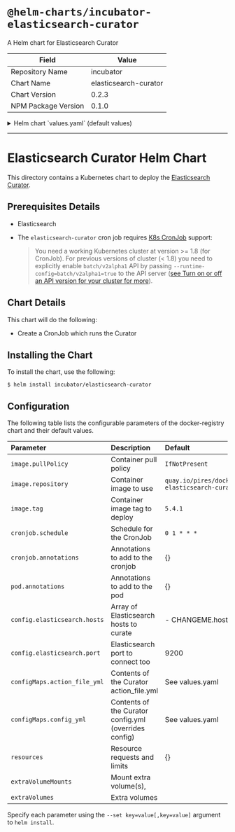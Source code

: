 # `@helm-charts/incubator-elasticsearch-curator`

A Helm chart for Elasticsearch Curator

| Field               | Value                 |
| ------------------- | --------------------- |
| Repository Name     | incubator             |
| Chart Name          | elasticsearch-curator |
| Chart Version       | 0.2.3                 |
| NPM Package Version | 0.1.0                 |

<details>

<summary>Helm chart `values.yaml` (default values)</summary>

```yaml
# Default values for elasticsearch-curator.
# This is a YAML-formatted file.
# Declare variables to be passed into your templates.

cronjob:
  # At 01:00 every day
  schedule: '0 1 * * *'
  annotations: {}

pod:
  annotations: {}

image:
  repository: quay.io/pires/docker-elasticsearch-curator
  tag: 5.4.1
  pullPolicy: IfNotPresent

config:
  elasticsearch:
    hosts:
      - CHANGEME.host
    port: 9200

configMaps:
  # Delete indices older than 7 days
  action_file_yml: |-
    ---
    actions:
      1:
        action: delete_indices
        description: "Clean up ES by deleting old indices"
        options:
          timeout_override:
          continue_if_exception: False
          disable_action: False
          ignore_empty_list: True
        filters:
        - filtertype: age
          source: name
          direction: older
          timestring: '%Y.%m.%d'
          unit: days
          unit_count: 7
          field:
          stats_result:
          epoch:
          exclude: False
  # Having config_yaml WILL override the other config
  # config_yml: |-
  #   ---
  #   client:
  #     hosts:
  #       - elasticsearch-logging-cluster
  #     port: 9200
  #     url_prefix:
  #     use_ssl: True
  #     certificate:
  #     client_cert:
  #     client_key:
  #     ssl_no_validate: True
  #     http_auth:
  #     timeout: 30
  #     master_only: False
  #   logging:
  #     loglevel: INFO
  #     logfile:
  #     logformat: default
  #     blacklist: ['elasticsearch', 'urllib3']

resources:
  {}
  # We usually recommend not to specify default resources and to leave this as a conscious
  # choice for the user. This also increases chances charts run on environments with little
  # resources, such as Minikube. If you do want to specify resources, uncomment the following
  # lines, adjust them as necessary, and remove the curly braces after 'resources:'.
  # limits:
  #  cpu: 100m
  #  memory: 128Mi
  # requests:
  #  cpu: 100m
  #  memory: 128Mi
# extraVolumes and extraVolumeMounts allows you to mount other volumes
# Example Use Case: mount ssl certificates when elasticsearch has tls enabled
# extraVolumes:
#   - name: es-certs
#     secret:
#       defaultMode: 420
#       secretName: es-certs
# extraVolumeMounts:
#   - name: es-certs
#     mountPath: /certs
#     readOnly: true
```

</details>

---

# Elasticsearch Curator Helm Chart

This directory contains a Kubernetes chart to deploy the [Elasticsearch Curator](https://github.com/elastic/curator).

## Prerequisites Details

- Elasticsearch

- The `elasticsearch-curator` cron job requires [K8s CronJob](https://kubernetes.io/docs/concepts/workloads/controllers/cron-jobs/) support:
  > You need a working Kubernetes cluster at version >= 1.8 (for CronJob). For previous versions of cluster (< 1.8) you need to explicitly enable `batch/v2alpha1` API by passing `--runtime-config=batch/v2alpha1=true` to the API server ([see Turn on or off an API version for your cluster for more](https://kubernetes.io/docs/admin/cluster-management/#turn-on-or-off-an-api-version-for-your-cluster)).

## Chart Details

This chart will do the following:

- Create a CronJob which runs the Curator

## Installing the Chart

To install the chart, use the following:

```console
$ helm install incubator/elasticsearch-curator
```

## Configuration

The following table lists the configurable parameters of the docker-registry chart and
their default values.

| Parameter                    | Description                                           | Default                                      |
| :--------------------------- | :---------------------------------------------------- | :------------------------------------------- |
| `image.pullPolicy`           | Container pull policy                                 | `IfNotPresent`                               |
| `image.repository`           | Container image to use                                | `quay.io/pires/docker-elasticsearch-curator` |
| `image.tag`                  | Container image tag to deploy                         | `5.4.1`                                      |
| `cronjob.schedule`           | Schedule for the CronJob                              | `0 1 * * *`                                  |
| `cronjob.annotations`        | Annotations to add to the cronjob                     | {}                                           |
| `pod.annotations`            | Annotations to add to the pod                         | {}                                           |
| `config.elasticsearch.hosts` | Array of Elasticsearch hosts to curate                | - CHANGEME.host                              |
| `config.elasticsearch.port`  | Elasticsearch port to connect too                     | 9200                                         |
| `configMaps.action_file_yml` | Contents of the Curator action_file.yml               | See values.yaml                              |
| `configMaps.config_yml`      | Contents of the Curator config.yml (overrides config) | See values.yaml                              |
| `resources`                  | Resource requests and limits                          | {}                                           |
| `extraVolumeMounts`          | Mount extra volume(s),                                |                                              |
| `extraVolumes`               | Extra volumes                                         |                                              |

Specify each parameter using the `--set key=value[,key=value]` argument to
`helm install`.
